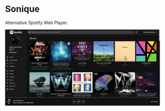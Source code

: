 # Sonique

Alternative Spotify Web Player.

<img src="https://raw.githubusercontent.com/andresgcarmona/sonique/master/public/images/sonique.jpg" alt="Sonique screenshot" />
